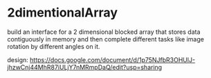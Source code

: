 # 2dimentionalArray
 build an interface for a 2 dimensional blocked array that stores data contiguously in memory and then complete different tasks like image rotation by different angles on it. 

design:  https://docs.google.com/document/d/1p75NJfbR3OHUlJ-jhzwCnj44MhR87iULjY7nMRmpDaQ/edit?usp=sharing 
